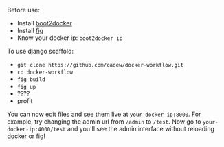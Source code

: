 Before use:
 - Install [boot2docker](https://github.com/boot2docker/osx-installer/releases)
 - Install [fig](http://www.fig.sh/install.html)
 - Know your docker ip: `boot2docker ip`

To use django scaffold:
 - `git clone https://github.com/cadew/docker-workflow.git`
 - `cd docker-workflow`
 - `fig build`
 - `fig up`
 - ????
 - profit

You can now edit files and see them live at `your-docker-ip:8000`. For example, try changing the admin url from `/admin` to `/test`. Now go to `your-docker-ip:4000/test` and you'll see the admin interface without reloading docker or fig!